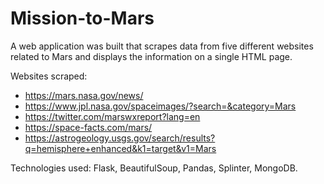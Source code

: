 # Mission-to-Mars
A web application was built that scrapes data from five different websites related to Mars and displays the information on a single HTML page.

Websites scraped:
- https://mars.nasa.gov/news/ 
- https://www.jpl.nasa.gov/spaceimages/?search=&category=Mars 
- https://twitter.com/marswxreport?lang=en 
- https://space-facts.com/mars/ 
- https://astrogeology.usgs.gov/search/results?q=hemisphere+enhanced&k1=target&v1=Mars 

Technologies used: Flask, BeautifulSoup, Pandas, Splinter, MongoDB. 
